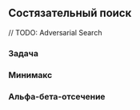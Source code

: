 ## Состязательный поиск

// TODO: Adversarial Search

### Задача

### Минимакс

### Альфа-бета-отсечение
